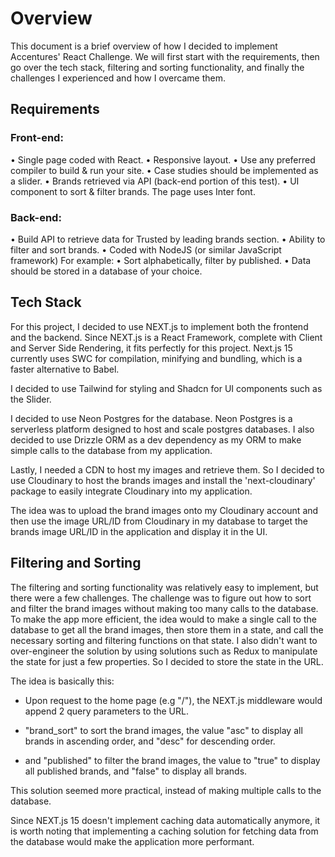 # Overview

This document is a brief overview of how I decided to implement Accentures' React Challenge. We will first start with the requirements, then go over the tech stack, filtering and sorting functionality, and finally the challenges I experienced and how I overcame them.

## Requirements

### Front-end:
• Single page coded with React.
• Responsive layout.
• Use any preferred compiler to build & run your site.
• Case studies should be implemented as a slider.
• Brands retrieved via API (back-end portion of this test).
• UI component to sort & filter brands.
The page uses Inter font.

### Back-end:
• Build API to retrieve data for Trusted by leading brands section.
• Ability to filter and sort brands.
• Coded with NodeJS (or similar JavaScript framework)
For example:
• Sort alphabetically, filter by published.
• Data should be stored in a database of your choice.


## Tech Stack

For this project, I decided to use NEXT.js to implement both the frontend and the backend. Since NEXT.js is a React Framework, complete with Client and Server Side Rendering, it fits perfectly for this project. Next.js 15 currently uses SWC for compilation, minifying and bundling, which is a faster alternative to Babel.

I decided to use Tailwind for styling and Shadcn for UI components such as the Slider.

I decided to use Neon Postgres for the database. Neon Postgres is a serverless platform designed to host and scale postgres databases. I also decided to use Drizzle ORM as a dev dependency as my ORM to make simple calls to the database from my application. 

Lastly, I needed a CDN to host my images and retrieve them. So I decided to use Cloudinary to host the brands images and install the 'next-cloudinary' package to easily integrate Cloudinary into my application.

The idea was to upload the brand images onto my Cloudinary account and then use the image URL/ID from Cloudinary in my database to target the brands image URL/ID in the application and display it in the UI. 


## Filtering and Sorting
The filtering and sorting functionality was relatively easy to implement, but there were a few challenges. The challenge was to figure out how to sort and filter the brand images without making too many calls to the database. To make the app more efficient, the idea would to make a single call to the database to get all the brand images, then store them in a state, and call the necessary sorting and filtering functions on that state. I also didn't want to over-engineer the solution by using solutions such as Redux to manipulate the state for just a few properties. So I decided to store the state in the URL. 

The idea is basically this: 
- Upon request to the home page (e.g "/"), the NEXT.js middleware would append 2 query parameters to the URL. 
 - "brand_sort" to sort the brand images, the value "asc" to display all brands in ascending order, and "desc" for descending order.

- and "published" to filter the brand images, the value to "true" to display all published brands, and "false" to display all brands.

This solution seemed more practical, instead of making multiple calls to the database. 

Since NEXT.js 15 doesn't implement caching data automatically anymore, it is worth noting that implementing a caching solution for fetching data from the database would make the application more performant. 




